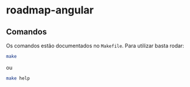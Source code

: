 # roadmap-angular

## Comandos
Os comandos estão documentados no `Makefile`.
Para utilizar basta rodar:
```bash
make
```
ou

```bash
make help
```
